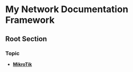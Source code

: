 # My Network Documentation Framework

## Root Section

### Topic

- [**MikroTik**](mikrotik/index.md)

